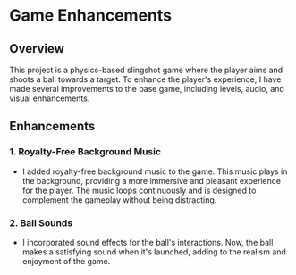 
# Game Enhancements

## Overview

This project is a physics-based slingshot game where the player aims and shoots a ball towards a target. To enhance the player's experience, I have made several improvements to the base game, including levels, audio, and visual enhancements.

## Enhancements

### 1. **Royalty-Free Background Music**
   - I added royalty-free background music to the game. This music plays in the background, providing a more immersive and pleasant experience for the player. The music loops continuously and is designed to complement the gameplay without being distracting.

### 2. **Ball Sounds**
   - I incorporated sound effects for the ball's interactions. Now, the ball makes a satisfying sound when it's launched, adding to the realism and enjoyment of the game.
